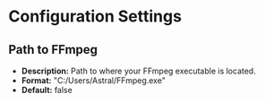 # Configuration Settings
## Path to FFmpeg
- **Description:** Path to where your FFmpeg executable is located.
- **Format:** "C:/Users/Astral/FFmpeg.exe"
- **Default:** false
